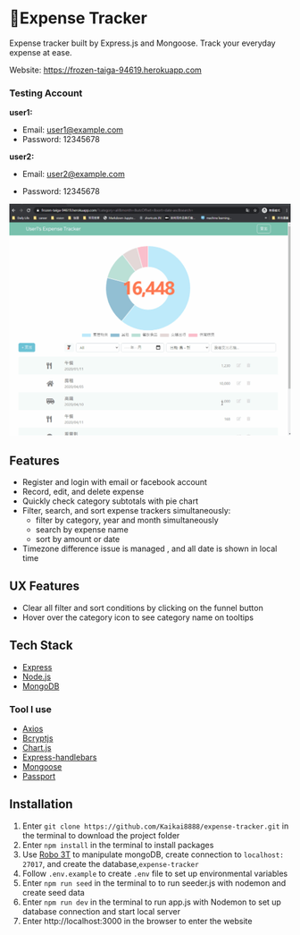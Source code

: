 #  💸Expense Tracker
Expense tracker built by Express.js and Mongoose. Track your everyday expense at ease.

Website: https://frozen-taiga-94619.herokuapp.com

### Testing Account

**user1:**

* Email: user1@example.com
* Password: 12345678

**user2:**

* Email: user2@example.com

* Password: 12345678

  

![home page](./screenshot/expense-tracker-demo-4.gif)

## Features
* Register and login with email or facebook account
* Record, edit, and delete expense
* Quickly check category subtotals with pie chart
* Filter, search, and sort expense trackers simultaneously:
  * filter by category, year and month simultaneously
  * search by expense name
  * sort by amount or date
* Timezone difference issue is managed , and all date is shown in local time

## UX Features

* Clear all filter and sort conditions by clicking on the funnel button
* Hover over the category icon to see category name on tooltips

## Tech Stack
* [Express](https://expressjs.com/en/api.html)
* [Node.js](https://nodejs.org/en/docs/)
* [MongoDB](https://docs.mongodb.com/)
### Tool I use
* [Axios](https://github.com/axios/axios)
* [Bcryptjs](https://www.npmjs.com/package/bcryptjs)
* [Chart.js](https://www.chartjs.org/)
* [Express-handlebars](https://www.npmjs.com/package/express-handlebars)
* [Mongoose](https://mongoosejs.com/docs/documents.html)
* [Passport](http://www.passportjs.org/docs/)

## Installation
1. Enter ` git clone https://github.com/Kaikai8888/expense-tracker.git ` in the terminal to download the project folder
2. Enter `npm install` in the terminal to install packages
3. Use [Robo 3T](https://robomongo.org/) to manipulate mongoDB, create connection to `localhost: 27017`, and create the database,`expense-tracker`
4. Follow `.env.example` to create `.env` file to set up environmental variables
5. Enter `npm run seed` in the terminal to to run seeder.js with nodemon and create seed data
6. Enter `npm run dev` in the terminal to run app.js with Nodemon to set up database connection and start local server 
7. Enter http://localhost:3000 in the browser to enter the website

